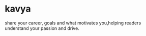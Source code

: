 # kavya
share your career, goals and what motivates you,helping readers understand your passion and drive.
